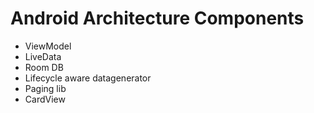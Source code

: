 # Android Architecture Components
- ViewModel
- LiveData
- Room DB
- Lifecycle aware datagenerator 
- Paging lib
- CardView
